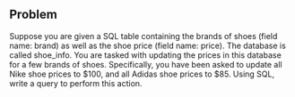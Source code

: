## Problem
Suppose you are given a SQL table containing the brands of shoes (field name: brand) as well as the shoe price (field name: price). The database is called shoe_info. You are tasked with updating the prices in this database for a few brands of shoes. Specifically, you have been asked to update all Nike shoe prices to $100, and all Adidas shoe prices to $85. Using SQL, write a query to perform this action.

<!-- ## Solution
This question is super straightforward and can be completed with the UPDATE function in SQL. See below for the syntax, and remember that this function exists, as some interviewers may ask questions requiring knowledge of it!

```
# here we can execute this with a couple of UPDATE statements
UPDATE shoe_info
SET price = 100
WHERE brand = 'Nike'

UPDATE shoe_info
SET price = 85
WHERE brand = 'Adidas'
``` -->

